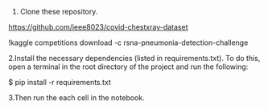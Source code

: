 1. Clone these repository.

https://github.com/ieee8023/covid-chestxray-dataset

!kaggle competitions download -c rsna-pneumonia-detection-challenge

2.Install the necessary dependencies (listed in requirements.txt). To do this, open a terminal in the root directory of the project and run the following:

$ pip install -r requirements.txt

3.Then run the each cell in the notebook.
